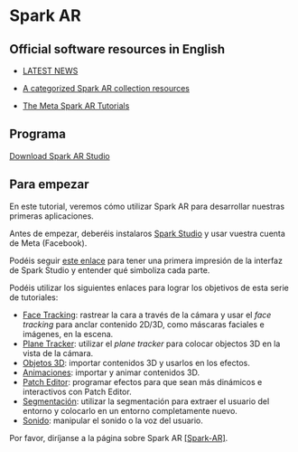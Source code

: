 # Spark AR

## Official software resources in English

- [LATEST NEWS](https://developers.facebook.com/blog/spark_ar_studio/)

- [A categorized Spark AR collection resources](https://github.com/Spark-AR-Community/awesome-spark-ar)

- [The Meta Spark AR Tutorials](https://sparkar.facebook.com/ar-studio/learn/tutorials)
 

## Programa

[Download Spark AR Studio](https://sparkar.facebook.com/ar-studio)

## Para empezar

En este tutorial, veremos cómo utilizar Spark AR para desarrollar nuestras primeras aplicaciones.

Antes de empezar, deberéis instalaros [Spark Studio](https://sparkar.facebook.com/ar-studio/) y usar vuestra cuenta de Meta (Facebook). 

Podéis seguir [este enlace](Spark-AR/Studio.md) para tener una primera impresión de la interfaz de Spark Studio y entender qué simboliza cada parte.

Podéis utilizar los siguientes enlaces para lograr los objetivos de esta serie de tutoriales:

- [Face Tracking](Spark-AR/Face-Tracking.md): rastrear la cara a través de la cámara y usar el _face tracking_ para anclar contenido 2D/3D, como máscaras faciales e imágenes, en la escena.
- [Plane Tracker](Spark-AR/Plane-Tracker.md): utilizar el _plane tracker_ para colocar objectos 3D en la vista de la cámara.
- [Objetos 3D](Spark-AR/Objetos-3D.md): importar contenidos 3D y usarlos en los efectos.
- [Animaciones](Spark-AR/Animaciones.md): importar y animar contenidos 3D.
- [Patch Editor](Spark-AR/Patch-Editor.md): programar efectos para que sean más dinámicos e interactivos con Patch Editor.
- [Segmentación](Spark-AR/Segmentación.md): utilizar la segmentación para extraer el usuario del entorno y colocarlo en un entorno completamente nuevo.
- [Sonido](Spark-AR/Sonido.md): manipular el sonido o la voz del usuario.


Por favor, diríjanse a la página sobre Spark AR
[[Spark-AR]](Spark-AR/README.md).
